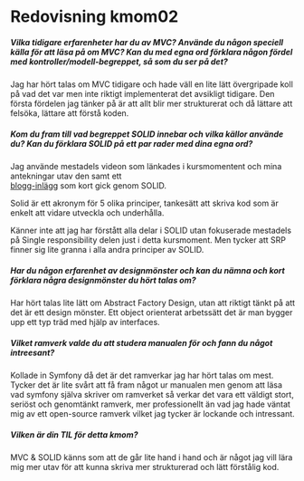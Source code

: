 ---
---
Redovisning kmom02
=========================

##### Vilka tidigare erfarenheter har du av MVC? Använde du någon speciell källa för att läsa på om MVC? Kan du med egna ord förklara någon fördel med kontroller/modell-begreppet, så som du ser på det?
Jag har hört talas om MVC tidigare och hade väll en lite lätt övergripade koll på vad det var men inte riktigt implementerat det
avsikligt tidigare.
Den första fördelen jag tänker på är att allt blir mer strukturerat och då lättare att felsöka, lättare att förstå koden.

##### Kom du fram till vad begreppet SOLID innebar och vilka källor använde du? Kan du förklara SOLID på ett par rader med dina egna ord?
Jag använde mestadels videon som länkades i kursmomentent och mina antekningar utav den samt ett  
[blogg-inlägg](https://scotch.io/bar-talk/s-o-l-i-d-the-first-five-principles-of-object-oriented-design) som kort gick genom SOLID.

Solid är ett akronym för 5 olika principer, tankesätt att skriva kod som är enkelt att vidare utveckla och underhålla.

Känner inte att jag har förstått alla delar i SOLID utan fokuserade mestadels på Single responsibility delen just i detta kursmoment. Men tycker att SRP finner sig lite granna i alla andra principer av SOLID.


##### Har du någon erfarenhet av designmönster och kan du nämna och kort förklara några designmönster du hört talas om?

Har hört talas lite lätt om Abstract Factory Design, utan att riktigt tänkt på att det är ett design mönster. Ett object orienterat arbetssätt det är man bygger upp ett typ träd med hjälp av interfaces.


##### Vilket ramverk valde du att studera manualen för och fann du något intreesant?
Kollade in Symfony då det är det ramverkar jag har hört talas om mest. 
Tycker det är lite svårt att få fram något ur manualen men genom att läsa vad symfony själva skriver om ramverket så verkar det vara ett väldigt stort, seriöst och genomtänkt ramverk, mer professionellt än vad jag hade väntat mig av ett open-source ramverk
vilket jag tycker är lockande och intressant.

##### Vilken är din TIL för detta kmom?
MVC & SOLID känns som att de går lite hand i hand och är något jag vill lära mig mer utav 
för att kunna skriva mer strukturerad och lätt förstålig kod.
